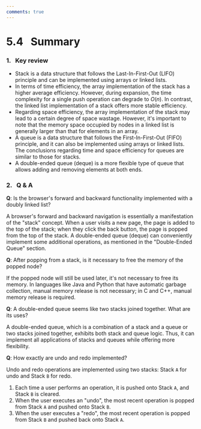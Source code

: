 ```yaml
---
comments: true
---
```


# 5.4 &nbsp; Summary

### 1. &nbsp; Key review

- Stack is a data structure that follows the Last-In-First-Out (LIFO) principle and can be implemented using arrays or linked lists.
- In terms of time efficiency, the array implementation of the stack has a higher average efficiency. However, during expansion, the time complexity for a single push operation can degrade to $O(n)$. In contrast, the linked list implementation of a stack offers more stable efficiency.
- Regarding space efficiency, the array implementation of the stack may lead to a certain degree of space wastage. However, it's important to note that the memory space occupied by nodes in a linked list is generally larger than that for elements in an array.
- A queue is a data structure that follows the First-In-First-Out (FIFO) principle, and it can also be implemented using arrays or linked lists. The conclusions regarding time and space efficiency for queues are similar to those for stacks.
- A double-ended queue (deque) is a more flexible type of queue that allows adding and removing elements at both ends.

### 2. &nbsp; Q & A

**Q**: Is the browser's forward and backward functionality implemented with a doubly linked list?

A browser's forward and backward navigation is essentially a manifestation of the "stack" concept. When a user visits a new page, the page is added to the top of the stack; when they click the back button, the page is popped from the top of the stack. A double-ended queue (deque) can conveniently implement some additional operations, as mentioned in the "Double-Ended Queue" section.

**Q**: After popping from a stack, is it necessary to free the memory of the popped node?

If the popped node will still be used later, it's not necessary to free its memory. In languages like Java and Python that have automatic garbage collection, manual memory release is not necessary; in C and C++, manual memory release is required.

**Q**: A double-ended queue seems like two stacks joined together. What are its uses?

A double-ended queue, which is a combination of a stack and a queue or two stacks joined together, exhibits both stack and queue logic. Thus, it can implement all applications of stacks and queues while offering more flexibility.

**Q**: How exactly are undo and redo implemented?

Undo and redo operations are implemented using two stacks: Stack `A` for undo and Stack `B` for redo.

1. Each time a user performs an operation, it is pushed onto Stack `A`, and Stack `B` is cleared.
2. When the user executes an "undo", the most recent operation is popped from Stack `A` and pushed onto Stack `B`.
3. When the user executes a "redo", the most recent operation is popped from Stack `B` and pushed back onto Stack `A`.
